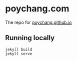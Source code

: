 poychang.com
=====

The repo for [poychang.github.io](https://poychang.github.io)

## Running locally

```
jekyll build
jekyll serve
```

